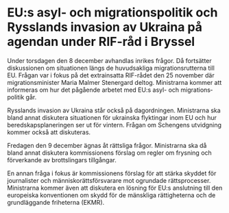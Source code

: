 # EU:s asyl- och migrationspolitik och Rysslands invasion av Ukraina på agendan under RIF-råd i Bryssel

Under torsdagen den 8 december avhandlas inrikes frågor. Då fortsätter diskus­sionen om situa­tionen längs de huvud­sakliga migrations­rutterna till EU. Frågan var i fokus på det extra­insatta RIF-rådet den 25 november där migrations­minister Maria Malmer Stenergard deltog. Ministrarna kommer att informeras om hur det pågå­ende arbetet med EU:s asyl- och migrations­politik går.

Rysslands invasion av Ukraina står också på dag­ordningen. Ministrarna ska bland annat disku­tera situationen för ukrainska flyktingar inom EU och hur bered­skaps­planeringen ser ut för vintern. Frågan om Schengens utvidg­ning kommer också att diskuteras.

Fredagen den 9 december ägnas åt rättsliga frågor. Ministrarna ska då bland annat diskutera kom­missionens förslag om regler om frysning och förverkande av brotts­lingars tillgångar.

En annan fråga i fokus är kom­missionens förslag för att stärka skyddet för journalister och människo­rätts­försvarare mot ogrundade rätts­processer. Ministrarna kommer även att disku­tera en lösning för EU:s anslut­ning till den europe­iska konven­tionen om skydd för de mänskliga rättig­heterna och de grund­läggande friheterna (EKMR).
